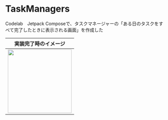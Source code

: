# TaskManagers
Codelab　Jetpack Composeで、タスクマネージャーの「ある日のタスクをすべて完了したときに表示される画面」を作成した


| 実装完了時のイメージ |
|--------|
|<img src="https://github.com/yanPWA/TaskManagers/assets/82929509/dca97bed-d3f9-465c-85f0-27d047628101" width="200px"/>|



